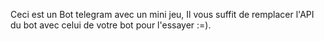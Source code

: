 Ceci est un Bot telegram avec un mini jeu, 
Il vous suffit de remplacer l'API du bot avec celui de votre bot pour l'essayer :=).
